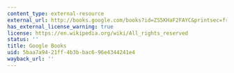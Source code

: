 ```yaml
---
content_type: external-resource
external_url: http://books.google.com/books?id=ZS5KHaF2FAYC&printsec=frontcover
has_external_license_warning: true
license: https://en.wikipedia.org/wiki/All_rights_reserved
status: ''
title: Google Books
uid: 5baa7a94-21ff-4b3b-bac6-96e4344241e4
wayback_url: ''
---
```

